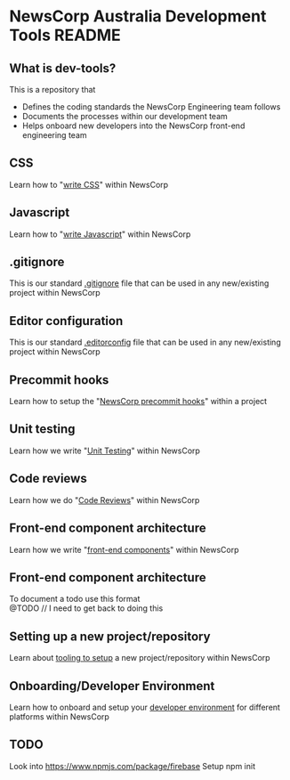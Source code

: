 NewsCorp Australia Development Tools README
===========================================

What is dev-tools?
------------------
This is a repository that
* Defines the coding standards the NewsCorp Engineering team follows
* Documents the processes within our development team
* Helps onboard new developers into the NewsCorp front-end engineering team

CSS
---
Learn how to "[write CSS][1]" within NewsCorp

Javascript
----------
Learn how to "[write Javascript][2]" within NewsCorp 

.gitignore
----------
This is our standard [.gitignore][3] file that can be used in any new/existing project within NewsCorp

Editor configuration
----------
This is our standard [.editorconfig][4] file that can be used in any new/existing project within NewsCorp

Precommit hooks
---------------
Learn how to setup the "[NewsCorp precommit hooks][5]" within a project

Unit testing
----------
Learn how we write "[Unit Testing][6]" within NewsCorp 

Code reviews
------------
Learn how we do "[Code Reviews][7]" within NewsCorp
 
Front-end component architecture
--------------------------------
Learn how we write "[front-end components][9]" within NewsCorp

Front-end component architecture
--------------------------------
To document a todo use this format  
@TODO // I need to get back to doing this

Setting up a new project/repository
-----------------------------------
Learn about [tooling to setup][8] a new project/repository within NewsCorp

Onboarding/Developer Environment
--------------------------------
Learn how to onboard and setup your [developer environment][10] for different platforms within NewsCorp

TODO
----
Look into https://www.npmjs.com/package/firebase
Setup npm init

[1]: documentation/css.md
[2]: documentation/javascript.md
[3]: .gitignore
[4]: .editorconfig
[5]: documentation/pre-commit.md
[6]: documentation/unit-testing.md
[7]: documentation/code-reviews.md
[8]: documentation/tooling.md
[9]: documentation/components.md
[10]: documentation/developer-environment.md
